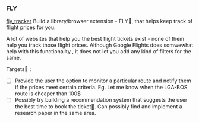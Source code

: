 ### FLY
[fly_tracker](https://github.com/Ritik3111/fly_tracker)
Build a library/browser extension - FLY:flight_departure:, that helps keep track of flight prices for you. 

A lot of websites that help you the best flight tickets exist - none of them help you track those flight prices. 
Although Google Flights does somwewhat help with this functionality , it does not let you add any kind of filters for the same.

Targets:dart: :
- [ ] Provide the user the option to monitor a particular route and notify them if the prices meet certain criteria. Eg. Let me know when the LGA-BOS route is cheaper than 100$
- [ ] Possibly try building a recommendation system that suggests the user the best time to book the ticket:seat:. Can possibly find and implement a research paper in the same area.
